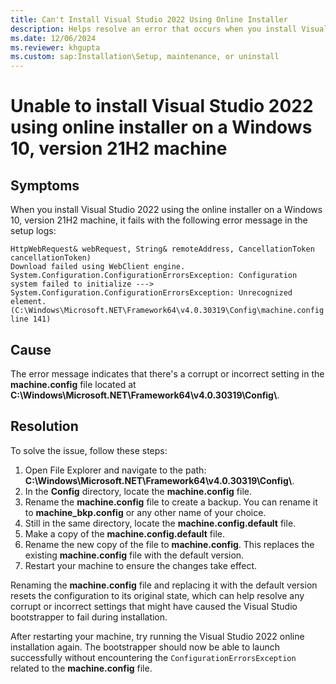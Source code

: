 ```yaml
---
title: Can't Install Visual Studio 2022 Using Online Installer
description: Helps resolve an error that occurs when you install Visual Studio 2022 using the online installer on a Windows 10, version 21H2 machine.
ms.date: 12/06/2024
ms.reviewer: khgupta
ms.custom: sap:Installation\Setup, maintenance, or uninstall
---
```


# Unable to install Visual Studio 2022 using online installer on a Windows 10, version 21H2 machine

## Symptoms

When you install Visual Studio 2022 using the online installer on a Windows 10, version 21H2 machine, it fails with the following error message in the setup logs:

```output
HttpWebRequest& webRequest, String& remoteAddress, CancellationToken cancellationToken)
Download failed using WebClient engine. System.Configuration.ConfigurationErrorsException: Configuration system failed to initialize --->
System.Configuration.ConfigurationErrorsException: Unrecognized element. (C:\Windows\Microsoft.NET\Framework64\v4.0.30319\Config\machine.config line 141)
```

## Cause

The error message indicates that there's a corrupt or incorrect setting in the **machine.config** file located at **C:\Windows\Microsoft.NET\Framework64\v4.0.30319\Config\\**.

## Resolution

To solve the issue, follow these steps:

1. Open File Explorer and navigate to the path: **C:\Windows\Microsoft.NET\Framework64\v4.0.30319\Config\\**.
1. In the **Config** directory, locate the **machine.config** file.
1. Rename the **machine.config** file to create a backup. You can rename it to **machine_bkp.config** or any other name of your choice.
1. Still in the same directory, locate the **machine.config.default** file.
1. Make a copy of the **machine.config.default** file.
1. Rename the new copy of the file to **machine.config**. This replaces the existing **machine.config** file with the default version.
1. Restart your machine to ensure the changes take effect.

Renaming the **machine.config** file and replacing it with the default version resets the configuration to its original state, which can help resolve any corrupt or incorrect settings that might have caused the Visual Studio bootstrapper to fail during installation.

After restarting your machine, try running the Visual Studio 2022 online installation again. The bootstrapper should now be able to launch successfully without encountering the `ConfigurationErrorsException` related to the **machine.config** file.
